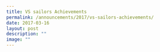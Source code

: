 ```yaml
---
title: VS sailors Achievements
permalink: /announcements/2017/vs-sailors-achievements/
date: 2017-03-16
layout: post
description: ""
image: ""
---
```

